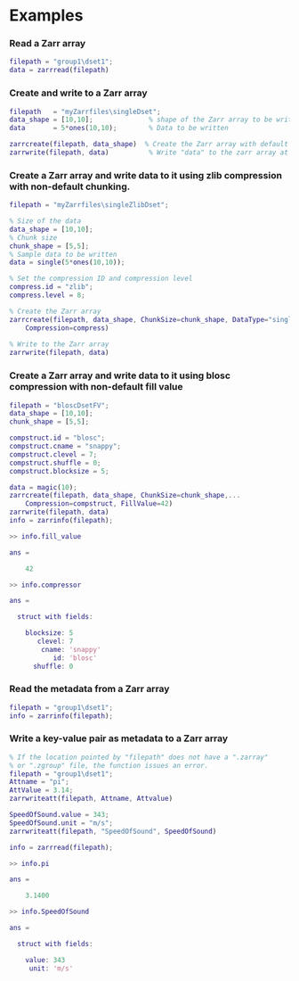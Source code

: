 # Examples

### Read a Zarr array
``` MATLAB
filepath = "group1\dset1";
data = zarrread(filepath)
```

### Create and write to a Zarr array
``` MATLAB
filepath   = "myZarrfiles\singleDset";
data_shape = [10,10];              % shape of the Zarr array to be written
data       = 5*ones(10,10);        % Data to be written

zarrcreate(filepath, data_shape)  % Create the Zarr array with default attributes
zarrwrite(filepath, data)          % Write "data" to the zarr array at "filepath" as a double array (default)
```

### Create a Zarr array and write data to it using zlib compression with non-default chunking.
``` MATLAB
filepath = "myZarrfiles\singleZlibDset";

% Size of the data
data_shape = [10,10];
% Chunk size
chunk_shape = [5,5];
% Sample data to be written
data = single(5*ones(10,10));

% Set the compression ID and compression level
compress.id = "zlib";
compress.level = 8;

% Create the Zarr array
zarrcreate(filepath, data_shape, ChunkSize=chunk_shape, DataType="single", ...
	Compression=compress)
	
% Write to the Zarr array
zarrwrite(filepath, data)
```


### Create a Zarr array and write data to it using blosc compression with non-default fill value
``` MATLAB
filepath = "bloscDsetFV";
data_shape = [10,10];
chunk_shape = [5,5];

compstruct.id = "blosc";
compstruct.cname = "snappy";
compstruct.clevel = 7;
compstruct.shuffle = 0;
compstruct.blocksize = 5;

data = magic(10);
zarrcreate(filepath, data_shape, ChunkSize=chunk_shape,...
    Compression=compstruct, FillValue=42)
zarrwrite(filepath, data)
info = zarrinfo(filepath);

>> info.fill_value

ans =

    42

>> info.compressor

ans = 

  struct with fields:

    blocksize: 5
       clevel: 7
        cname: 'snappy'
           id: 'blosc'
      shuffle: 0
```


### Read the metadata from a Zarr array
``` MATLAB
filepath = "group1\dset1";
info = zarrinfo(filepath);
```


### Write a key-value pair as metadata to a Zarr array
``` MATLAB
% If the location pointed by "filepath" does not have a ".zarray"
% or ".zgroup" file, the function issues an error.
filepath = "group1\dset1"; 
Attname = "pi";
AttValue = 3.14;
zarrwriteatt(filepath, Attname, Attvalue)

SpeedOfSound.value = 343;
SpeedOfSound.unit = "m/s";
zarrwriteatt(filepath, "SpeedOfSound", SpeedOfSound)

info = zarrread(filepath);

>> info.pi

ans =

    3.1400

>> info.SpeedOfSound

ans = 

  struct with fields:

    value: 343
     unit: 'm/s'
```
